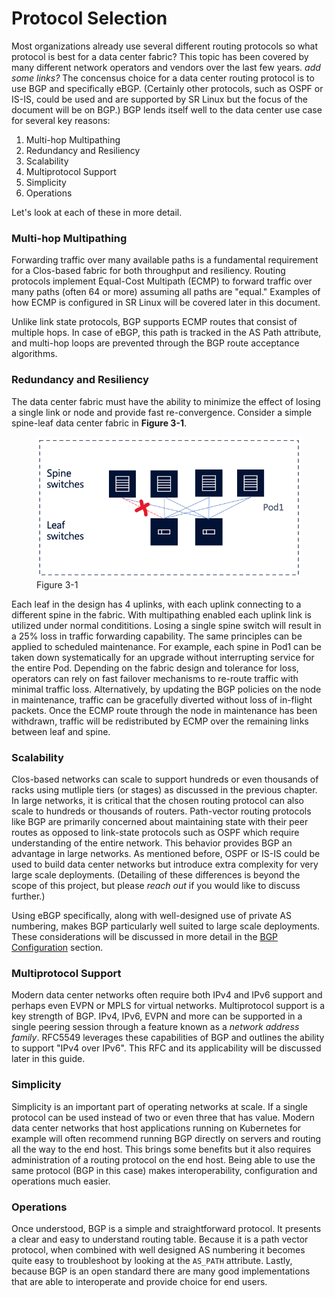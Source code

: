 # Protocol Selection

Most organizations already use several different routing protocols so what protocol is best for a data center fabric?
This topic has been covered by many different network operators and vendors over the last few years.
*add some links?*
The concensus choice for a data center routing protocol is to use BGP and specifically eBGP.
(Certainly other protocols, such as OSPF or IS-IS, could be used and are supported by SR Linux but the focus of the document will be on BGP.)
BGP lends itself well to the data center use case for several key reasons:

1. Multi-hop Multipathing
2. Redundancy and Resiliency
3. Scalability
4. Multiprotocol Support
5. Simplicity
6. Operations

Let's look at each of these in more detail.

### Multi-hop Multipathing

Forwarding traffic over many available paths is a fundamental requirement for a Clos-based fabric for both throughput and resiliency.
Routing protocols implement Equal-Cost Multipath (ECMP) to forward traffic over many paths (often 64 or more) assuming all paths are "equal."
Examples of how ECMP is configured in SR Linux will be covered later in this document.

Unlike link state protocols, BGP supports ECMP routes that consist of multiple hops. In case of eBGP, this path is tracked in the AS Path attribute, 
and multi-hop loops are prevented through the BGP route acceptance algorithms.

### Redundancy and Resiliency

The data center fabric must have the ability to minimize the effect of losing a single link or node and provide fast re-convergence.
Consider a simple spine-leaf data center fabric in **Figure 3-1**.

<figure>
  <img src="/_images/fig-03-01.png" width="600" />
  <figcaption>Figure 3-1</figcaption>
</figure>

Each leaf in the design has 4 uplinks, with each uplink connecting to a different spine in the fabric.
With multipathing enabled each uplink link is utilized under normal condititions.
Losing a single spine switch will result in a 25% loss in traffic forwarding capability.
The same principles can be applied to scheduled maintenance.
For example, each spine in Pod1 can be taken down systematically for an upgrade without interrupting service for the entire Pod. 
Depending on the fabric design and tolerance for loss, operators can rely on fast failover mechanisms to re-route traffic with minimal traffic loss.
Alternatively, by updating the BGP policies on the node in maintenance, traffic can be gracefully diverted without loss of in-flight packets.
Once the ECMP route through the node in maintenance has been withdrawn, traffic will be redistributed by ECMP over the remaining links between leaf and spine.

### Scalability

Clos-based networks can scale to support hundreds or even thousands of racks using mutliple tiers (or stages) as discussed in the previous chapter.
In large networks, it is critical that the chosen routing protocol can also scale to hundreds or thousands of routers.
Path-vector routing protocols like BGP are primarily concerned about maintaining state with their peer routes as opposed to link-state protocols such as OSPF which require understanding of the entire network.
This behavior provides BGP an advantage in large networks.
As mentioned before, OSPF or IS-IS could be used to build data center networks but introduce extra complexity for very large scale deployments.
(Detailing of these differences is beyond the scope of this project, but please *reach out* if you would like to discuss further.)

Using eBGP specifically, along with well-designed use of private AS numbering, makes BGP particularly well suited to large scale deployments.
These considerations will be discussed in more detail in the [BGP Configuration]() section.

### Multiprotocol Support

Modern data center networks often require both IPv4 and IPv6 support and perhaps even EVPN or MPLS for virtual networks.
Multiprotocol support is a key strength of BGP.
IPv4, IPv6, EVPN and more can be supported in a single peering session through a feature known as a *network address family*.
RFC5549 leverages these capabilities of BGP and outlines the ability to support "IPv4 over IPv6".
This RFC and its applicability will be discussed later in this guide.

### Simplicity

Simplicity is an important part of operating networks at scale.
If a single protocol can be used instead of two or even three that has value.
Modern data center networks that host applications running on Kubernetes for example will often recommend running BGP directly on servers and routing all the way to the end host.
This brings some benefits but it also requires administration of a routing protocol on the end host.
Being able to use the same protocol (BGP in this case) makes interoperability, configuration and operations much easier.

### Operations

Once understood, BGP is a simple and straightforward protocol.
It presents a clear and easy to understand routing table.
Because it is a path vector protocol, when combined with well designed AS numbering it becomes quite easy to troubleshoot by looking at the `AS_PATH` attribute.
Lastly, because BGP is an open standard there are many good implementations that are able to interoperate and provide choice for end users.
